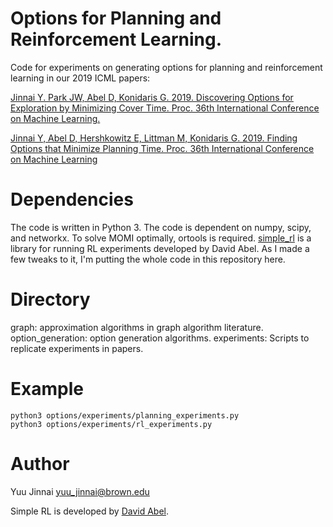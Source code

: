 # Options for Planning and Reinforcement Learning.

Code for experiments on generating options for planning and reinforcement learning in our 2019 ICML papers:

[Jinnai Y. Park JW, Abel D, Konidaris G. 2019. Discovering Options for Exploration by Minimizing Cover Time. Proc. 36th International Conference on Machine Learning.](https://jinnaiyuu.github.io/pdf/papers/ICML-19-rl.pdf)

[Jinnai Y, Abel D, Hershkowitz E, Littman M, Konidaris G. 2019. Finding Options that Minimize Planning Time. Proc. 36th International Conference on Machine Learning](https://jinnaiyuu.github.io/pdf/papers/ICML-19-plan.pdf)


# Dependencies

The code is written in Python 3.
The code is dependent on numpy, scipy, and networkx.
To solve MOMI optimally, ortools is required.
[simple_rl](https://github.com/david-abel/simple_rl) is a library for running RL experiments developed by David Abel. As I made a few tweaks to it, I'm putting the whole code in this repository here.


# Directory

graph: approximation algorithms in graph algorithm literature.
option_generation: option generation algorithms.
experiments: Scripts to replicate experiments in papers.


# Example
```
python3 options/experiments/planning_experiments.py
python3 options/experiments/rl_experiments.py
```

# Author

Yuu Jinnai <yuu_jinnai@brown.edu>

Simple RL is developed by [David Abel](https://david-abel.github.io/).